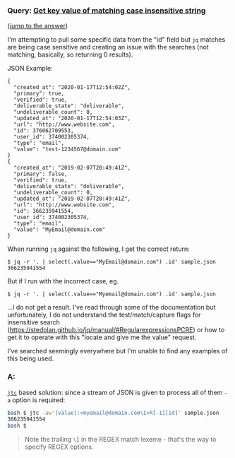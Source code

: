 ### Query: [Get key value of matching case insensitive string](https://stackoverflow.com/questions/59969841/jq-get-key-value-of-matching-case-insensitive-string)
([jump to the answer](https://github.com/ldn-softdev/stackoverflow-json/blob/master/lib/Get%20key%20value%20of%20matching%20case%20insensitive%20string.md#a))

I'm attempting to pull some specific data from the "id" field but `jq` matches are being case sensitive and creating an issue with the searches (not matching, basically, so returning 0 results).

JSON Example:

```
{
  "created_at": "2020-01-17T12:54:02Z",
  "primary": true,
  "verified": true,
  "deliverable_state": "deliverable",
  "undeliverable_count": 0,
  "updated_at": "2020-01-17T12:54:03Z",
  "url": "http://www.website.com",
  "id": 376062709553,
  "user_id": 374002305374,
  "type": "email",
  "value": "test-1234567@domain.com"
}
{
  "created_at": "2019-02-07T20:49:41Z",
  "primary": false,
  "verified": true,
  "deliverable_state": "deliverable",
  "undeliverable_count": 0,
  "updated_at": "2019-02-07T20:49:41Z",
  "url": "http://www.website.com",
  "id": 366235941554,
  "user_id": 374002305374,
  "type": "email",
  "value": "MyEmail@domain.com"
}
```

When running `jq` against the following, I get the correct return:

```
$ jq -r '. | select(.value=="MyEmail@domain.com") .id' sample.json
366235941554
```

But if I run with the incorrect case, eg.

```
$ jq -r '. | select(.value=="Myemail@domain.com") .id' sample.json
```

...I do not get a result.  I've read through some of the documentation but unfortunately, I do not understand the test/match/capture flags for insensitive search (https://stedolan.github.io/jq/manual/#RegularexpressionsPCRE) or how to get it to operate with this "locate and give me the value" request.

I've searched seemingly everywhere but I'm unable to find any examples of this being used.

### A:

[`jtc`](https://github.com/ldn-softdev/jtc) based solution: since a stream of JSON is given to process all of them `-a` option is
required:
```bash
bash $ jtc -aw'[value]:<myemail@domain.com\I>R[-1][id]' sample.json
366235941554
bash $ 
```
> Note the trailing `\I` in the REGEX match lexeme - that's the way to specify REGEX options.

